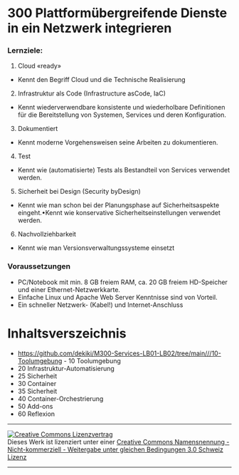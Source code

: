 # 300 Plattformübergreifende Dienste in ein Netzwerk integrieren

### Lernziele:
1. Cloud «ready» 
- Kennt den Begriff Cloud und die Technische Realisierung
2. Infrastruktur als Code (Infrastructure asCode, IaC)
- Kennt wiederverwendbare konsistente und wiederholbare Definitionen für die Bereitstellung von Systemen, Services und deren Konfiguration.
3. Dokumentiert
- Kennt moderne Vorgehensweisen seine Arbeiten zu dokumentieren.
4. Test
- Kennt wie (automatisierte) Tests als Bestandteil von Services verwendet werden.
5. Sicherheit bei Design (Security byDesign)
- Kennt wie man schon bei der Planungsphase auf Sicherheitsaspekte eingeht.•Kennt wie konservative Sicherheitseinstellungen verwendet werden.
6. Nachvollziehbarkeit
- Kennt wie man Versionsverwaltungssysteme einsetzt

### Voraussetzungen
- PC/Notebook mit min. 8 GB freiem RAM, ca. 20 GB freiem HD-Speicher und einer Ethernet-Netzwerkkarte.
- Einfache Linux und Apache Web Server Kenntnisse sind von Vorteil.
- Ein schneller Netzwerk- (Kabel!) und Internet-Anschluss

# Inhaltsverszeichnis
- https://github.com/dekiki/M300-Services-LB01-LB02/tree/main///10-Toolumgebung - 10 Toolumgebung
- 20 Infrastruktur-Automatisierung
- 25 Sicherheit
- 30 Container
- 35 Sicherheit
- 40 Container-Orchestrierung
- 50 Add-ons
- 60 Reflexion


- - -
<a rel="license" href="http://creativecommons.org/licenses/by-nc-sa/3.0/ch/"><img alt="Creative Commons Lizenzvertrag" style="border-width:0" src="https://i.creativecommons.org/l/by-nc-sa/3.0/ch/88x31.png" /></a><br />Dieses Werk ist lizenziert unter einer <a rel="license" href="http://creativecommons.org/licenses/by-nc-sa/3.0/ch/">Creative Commons Namensnennung - Nicht-kommerziell - Weitergabe unter gleichen Bedingungen 3.0 Schweiz Lizenz</a>

- - -
